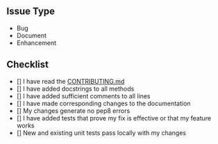 ## Issue Type
<!-- delete options below as required -->
- Bug
- Document
- Enhancement

## Checklist
- [] I have read the [CONTRIBUTING.md]()
- [] I have added docstrings to all methods
- [] I have added sufficient comments to all lines
- [] I have made corresponding changes to the documentation
- [] My changes generate no pep8 errors
- [] I have added tests that prove my fix is effective or that my feature works
- [] New and existing unit tests pass locally with my changes

